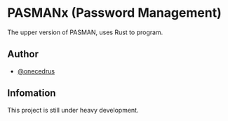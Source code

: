 # PASMANx (Password Management)

The upper version of PASMAN, uses Rust to program.

## Author

- [@onecedrus](https://github.com/1cedrus)

## Infomation

This project is still under heavy development.
